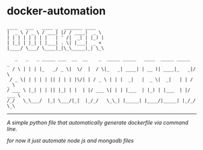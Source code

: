 # docker-automation


 ```
 ____   ___   ____ _  _______ ____  
|  _ \ / _ \ / ___| |/ / ____|  _ \ 
| | | | | | | |   | ' /|  _| | |_) |
| |_| | |_| | |___| . \| |___|  _ < 
|____/ \___/ \____|_|\_\_____|_| \_\
                                    
    _   _   _ _____ ___  __  __    _  _____ _____   ____  _____ _____  _    
   / \ | | | |_   _/ _ \|  \/  |  / \|_   _| ____| | __ )| ____|_   _|/ \   
  / _ \| | | | | || | | | |\/| | / _ \ | | |  _|   |  _ \|  _|   | | / _ \  
 / ___ \ |_| | | || |_| | |  | |/ ___ \| | | |___  | |_) | |___  | |/ ___ \ 
/_/   \_\___/  |_| \___/|_|  |_/_/   \_\_| |_____| |____/|_____| |_/_/   \_\

 ```

--------------------------------------------------------------------------------

_A simple python file that automatically generate dockerfile via command line._

_for now it just automate node js and mongodb files_

